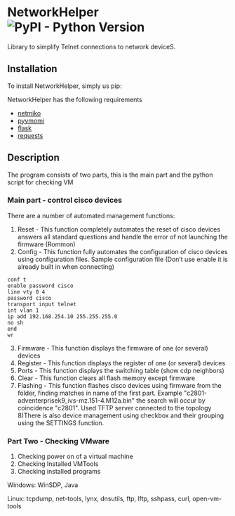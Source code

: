 NetworkHelper ![PyPI - Python Version](https://img.shields.io/pypi/pyversions/netmiko.svg)
=======

Library to simplify Telnet connections to network deviceS.

## Installation

To install NetworkHelper, simply us pip:

NetworkHelper has the following requirements
- [netmiko](https://github.com/ktbyers/netmiko)
- [pyvmomi](https://github.com/vmware/pyvmomi)
- [flask](https://github.com/pallets/flask)
- [requests](https://github.com/psf/requests)

## Description

The program consists of two parts, this is the main part and the python script for checking VM

### Main part - control cisco devices
There are a number of automated management functions:
1) Reset - This function completely automates the reset of cisco devices answers all standard questions and handle the error of not launching the firmware (Rommon)
2) Config - This function fully automates the configuration of cisco devices using configuration files.
Sample configuration file (Don’t use enable it is already built in when connecting)
```
conf t
enable password cisco
line vty 0 4
password cisco
transport input telnet
int vlan 1
ip add 192.168.254.10 255.255.255.0
no sh
end
wr
```
3) Firmware - This function displays the firmware of one (or several) devices
4) Register - This function displays the register of one (or several) devices
5) Ports - This function displays the switching table (show cdp neighbors)
6) Clear - This function clears all flash memory except firmware
7) Flashing - This function flashes cisco devices using firmware from the folder, finding matches in name of the first part. Example "c2801-adventerprisek9_ivs-mz.151-4.M12a.bin" the search will occur by coincidence "c2801". Used TFTP server connected to the topology
8)There is also device management using checkbox and their grouping using the SETTINGS function.

### Part Two - Checking VMware
1) Checking power on of a virtual machine
2) Checking Installed VMTools
3) Checking installed programs

Windows: WinSDP, Java

Linux: tcpdump, net-tools, lynx, dnsutils, ftp, lftp, sshpass, curl, open-vm-tools
